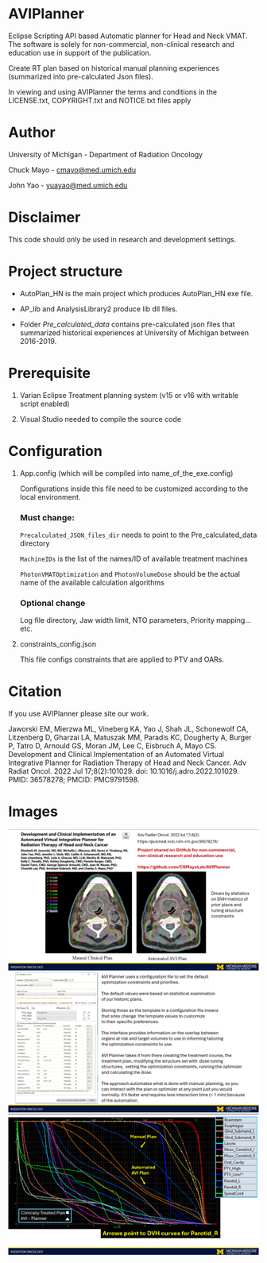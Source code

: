 # AVIPlanner

Eclipse Scripting API based Automatic planner for Head and Neck VMAT. The software is solely for non-commercial, non-clinical research and education use in support of the publication.

Create RT plan based on historical manual planning experiences (summarized into pre-calculated Json files).

In viewing and using AVIPlanner the terms and conditions in the LICENSE.txt, COPYRIGHT.txt and NOTICE.txt files apply

# Author

University of Michigan - Department of Radiation Oncology

Chuck Mayo - cmayo@med.umich.edu

John Yao - yuayao@med.umich.edu

# Disclaimer

This code should only be used in research and development settings.

# Project structure

- AutoPlan_HN is the main project which produces AutoPlan_HN exe file.

- AP_lib and AnalysisLibrary2 produce lib dll files.

- Folder *Pre_calculated_data* contains pre-calculated json files that summarized historical experiences at University of Michigan between 2016-2019.

# Prerequisite

1. Varian Eclipse Treatment planning system (v15 or v16 with writable script enabled)

2. Visual Studio needed to compile the source code




# Configuration

1. App.config (which will be compiled into name_of_the_exe.config)

   Configurations inside this file need to be customized according to the local environment.
  
   ### Must change:
   
      `Precalculated_JSON_files_dir` needs to point to the Pre_calculated_data directory

      `MachineIDs` is the list of the names/ID of available treatment machines

      `PhotonVMATOptimization` and `PhotonVolumeDose` should be the actual name of the available calculation algorithms

   ### Optional change
      
      Log file directory, Jaw width limit, NTO parameters, Priority mapping... etc.

2. constraints_config.json

   This file configs constraints that are applied to PTV and OARs.

# Citation
If you use AVIPlanner please site our work. 

Jaworski EM, Mierzwa ML, Vineberg KA, Yao J, Shah JL, Schonewolf CA, Litzenberg D, Gharzai LA, Matuszak MM, Paradis KC, Dougherty A, Burger P, Tatro D, Arnould GS, Moran JM, Lee C, Eisbruch A, Mayo CS. Development and Clinical Implementation of an Automated Virtual Integrative Planner for Radiation Therapy of Head and Neck Cancer. Adv Radiat Oncol. 2022 Jul 17;8(2):101029. doi: 10.1016/j.adro.2022.101029. PMID: 36578278; PMCID: PMC9791598.


# Images
![Publication and Isodoses](./AVIPlanner_Publication_Isodose.png)
![Interface and Function](./AVIPlanner_Interface_Function.png)
![DVH Curve Comparison](./AVIPlanner_DVHCurveComparison.png)
